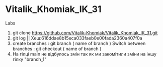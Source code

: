 # Vitalik_Khomiak_IK_31
Labs

1. git clone https://github.com/Vitalik-Khomiak/Vitalik_Khomiak_IK_31.git
3. git log     || Хеш:616ddae8b15eca033faeb0e00fada2360a407f0a
4. create branches         : git branch   ( name of branch ) 
   Switch between branches : git checkout ( name of branch ) 
5. На гілці main не відбулось змін так як ми закомітили зміни на іншу гілку "branch_1"